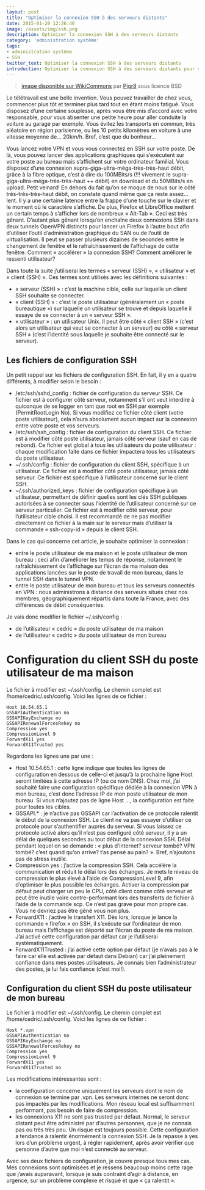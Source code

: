 ```yaml
---
layout: post
title: "Optimiser la connexion SSH à des serveurs distants"
date: 2015-01-20 12:26:40
image: /assets/img/ssh.png
description: Optimiser la connexion SSH à des serveurs distants
category: 'administration système'
tags:
- administration système
- SSH
twitter_text: Optimiser la connexion SSH à des serveurs distants
introduction: Optimiser la connexion SSH à des serveurs distants pour se simplifier la vie lors du télétravail
---
```


> [image disponible sur WikiCommons](https://commons.wikimedia.org/wiki/File:Auth_ssh.png) par [Pigr8](https://it.wikipedia.org/wiki/User:Pigr8) sous licence BSD


Le télétravail est une belle invention. Vous pouvez travailler de chez vous, commencer plus tôt et terminer plus tard tout en étant moins fatigué. Vous disposez d’une certaine souplesse, après vous être mis d’accord avec votre responsable, pour vous absenter une petite heure pour aller conduite la voiture au garage par exemple. Vous évitez les transports en commun, très aléatoire en région parisienne, ou les 10 petits kilomètres en voiture à une vitesse moyenne de… 20km/h. Bref, c’est que du bonheur…

Vous lancez votre VPN et vous vous connectez en SSH sur votre poste. De là, vous pouvez lancer des applications graphiques qui s’exécutent sur votre poste au bureau mais s’affichent sur votre ordinateur familial. Vous disposez d’une connexion supra-giga-ultra-méga-très-très-haut débit, grâce à la fibre optique, c’est à dire du 100MBits/s (!!! vivement le supra-giga-ultra-méga-très-très-haut ++ débit) en download et du 50MBits/s en upload. Petit veinard! En dehors du fait qu’on se moque de nous sur le côté très-très-très-haut débit, on constate quand même que ça reste assez… lent. Il y a une certaine latence entre la frappe d’une touche sur le clavier et le moment où le caractère s’affiche. De plus, Firefox et LibreOffice mettent un certain temps à s’afficher lors de nombreux « Alt-Tab ». Ceci est très gênant. D’autant plus gênant lorsqu’on enchaîne deux connexions SSH dans deux tunnels OpenVPN distincts pour lancer un Firefox à l’autre bout afin d’utiliser l’outil d’administration graphique du SAN ou de l’outil de virtualisation. Il peut se passer plusieurs dizaines de secondes entre le changement de fenêtre et le rafraîchissement de l’affichage de cette fenêtre. Comment « accélérer » la connexion SSH? Comment améliorer le ressenti utilisateur?

Dans toute la suite j’utiliserai les termes « serveur (SSH) », « utilisateur » et « client (SSH) ». Ces termes sont utilisés avec les définitions suivantes :

   * « serveur (SSH) » : c’est la machine cible, celle sur laquelle un client SSH souhaite se connecter.
   * « client (SSH) » : c’est le poste utilisateur (généralement un « poste bureautique ») sur laquelle un utilisateur se trouve et depuis laquelle il essaye de se connecter à un « serveur SSH ».
   * « utilisateur » : un utilisateur Unix. Il peut être côté « client SSH » (c’est alors un utilisateur qui veut se connecter à un serveur) ou côté « serveur SSH » (c’est l’identité sous laquelle je souhaite être connecté sur le serveur).

## Les fichiers de configuration SSH

Un petit rappel sur les fichiers de configuration SSH. En fait, il y en a quatre différents, à modifier selon le besoin :

   * /etc/ssh/sshd_config : fichier de configuration du serveur SSH. Ce fichier est à configurer côté serveur, notamment s’il ont veut interdire à quiconque de se logger en tant que root en SSH par exemple (PermitRootLogin No). Si vous modifiez ce fichier côté client (votre poste utilisateur), cela n’aura absolument aucun impact sur la connexion entre votre poste et vos serveurs.
   * /etc/ssh/ssh_config : fichier de configuration du client SSH. Ce fichier est à modifier côté poste utilisateur, jamais côté serveur (sauf en cas de rebond). Ce fichier est global à tous les utilisateurs du poste utilisateur : chaque modification faite dans ce fichier impactera tous les utilisateurs du poste utilisateur.
   * ~/.ssh/config : fichier de configuration du client SSH, spécifique à un utilisateur. Ce fichier est à modifier côté poste utilisateur, jamais côté serveur. Ce fichier est spécifique à l’utilisateur concerné sur le client SSH.
   * ~/.ssh/authorized_keys : fichier de configuration spécifique à un utilisateur, permettant de définir quelles sont les clés SSH publiques autorisées à se connecter sous l’identité de l’utilisateur concerné sur ce serveur particulier. Ce fichier est à modifier côté serveur, pour l’utilisateur cible choisi. Il est recommandé de ne pas modifier directement ce fichier à la main sur le serveur mais d’utiliser la commande « ssh-copy-id » depuis le client SSH.

Dans le cas qui concerne cet article, je souhaite optimiser la connexion :

   * entre le poste utilisateur de ma maison et le poste utilisateur de mon bureau : ceci afin d’améliorer les temps de réponse, notamment le rafraîchissement de l’affichage sur l’écran de ma maison des applications lancées sur le poste de travail de mon bureau, dans le tunnel SSH dans le tunnel VPN.
   * entre le poste utilisateur de mon bureau et tous les serveurs connectés en VPN : nous administrons à distance des serveurs situés chez nos membres, géographiquement répartis dans toute la France, avec des différences de débit conséquentes.

Je vais donc modifier le fichier ~/.ssh/config :

   * de l’utilisateur « cedric » du poste utilisateur de ma maison
   * de l’utilisateur « cedric » du poste utilisateur de mon bureau

# Configuration du client SSH du poste utilisateur de ma maison

Le fichier à modifier est ~/.ssh/config. Le chemin complet est /home/cedric/.ssh/config. Voici les lignes de ce fichier :

    Host 10.54.65.1
    GSSAPIAuthentication no
    GSSAPIKeyExchange no
    GSSAPIRenewalForcesRekey no
    Compression yes
    CompressionLevel 9
    ForwardX11 yes
    ForwardX11Trusted yes

Regardons les lignes une par une :

   * Host 10.54.65.1 : cette ligne indique que toutes les lignes de configuration en dessous de celle-ci et jusqu’à la prochaine ligne Host seront limitées à cette adresse IP (ou ce nom DNS). Chez moi, j’ai souhaité faire une configuration spécifique dédiée à la connexion VPN à mon bureau, c’est donc l’adresse IP de mon poste utilisateur de mon bureau. Si vous n’ajoutez pas de ligne Host …, la configuration est faite pour toutes les cibles.
   * GSSAPI.* : je n’active pas GSSAPI car l’activation de ce protocole ralentit le début de la connexion SSH. Le client ne va pas essayer d’utiliser ce protocole pour s’authentifier auprès du serveur. Si vous laissez ce protocole activé alors qu’il n’est pas configuré côté serveur, il y a un délai de quelques secondes au tout début de la connexion SSH. Délai pendant lequel on se demande : « plus d’internet? serveur tombé? VPN tombé? c’est quand qu’on arrive? t’as pensé au pain? ». Bref, n’ajoutons pas de stress inutile.
   * Compression yes : j’active la compression SSH. Cela accélère la communication et réduit le délai lors des échanges. Je mets le niveau de compression le plus élevé à l’aide de CompressionLevel 9, afin d’optimiser le plus possible les échanges. Activer la compression par défaut peut charger un peu le CPU, côté client comme côté serveur et peut être inutile voire contre-performant lors des transferts de fichier à l’aide de la commande scp. Ce n’est pas grave pour mon propre cas. Vous ne devriez pas être gêné vous non plus.
   * ForwardX11 : j’active le transfert X11. Dès lors, lorsque je lance la commande « firefox » en SSH, il s’exécute sur l’ordinateur de mon bureau mais l’affichage est déporté sur l’écran du poste de ma maison. J’ai activé cette configuration par défaut car je l’utiliserai systématiquement.
   * ForwardX11Trusted : j’ai activé cette option par défaut (je n’avais pas à le faire car elle est activée par défaut dans Debian) car j’ai pleinement confiance dans mes postes utilisateurs. Je connais bien l’administrateur des postes, je lui fais confiance (c’est moi!).

## Configuration du client SSH du poste utilisateur de mon bureau

Le fichier à modifier est ~/.ssh/config. Le chemin complet est /home/cedric/.ssh/config. Voici les lignes de ce fichier :

    Host *.vpn
    GSSAPIAuthentication no
    GSSAPIKeyExchange no
    GSSAPIRenewalForcesRekey no
    Compression yes
    CompressionLevel 9
    ForwardX11 yes
    ForwardX11Trusted no

Les modifications intéressantes sont :

   * la configuration concerne uniquement les serveurs dont le nom de connexion se termine par .vpn. Les serveurs internes ne seront donc pas impactés par les modifications. Mon réseau local est suffisamment performant, pas besoin de faire de compression.
   * les connexions X11 ne sont pas trusted par défaut. Normal, le serveur distant peut être administré par d’autres personnes, que je ne connais pas ou très très peu. Un risque est toujours possible. Cette configuration a tendance à ralentir énormément la connexion SSH. Je la repasse à yes lors d’un problème urgent, à régler rapidement, après avoir vérifier que personne d’autre que moi n’est connecté au serveur.

Avec ses deux fichiers de configuration, je couvre presque tous mes cas. Mes connexions sont optimisées et je ressens beaucoup moins cette rage que j’avais auparavant, lorsque je suis contraint d’agir à distance, en urgence, sur un problème complexe et risqué et que « ça ralentit ».
